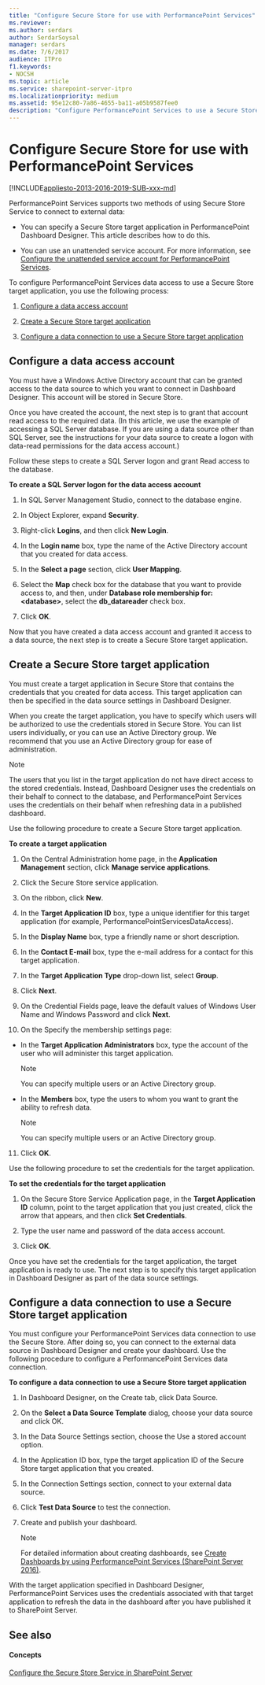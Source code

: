 ```yaml
---
title: "Configure Secure Store for use with PerformancePoint Services"
ms.reviewer: 
ms.author: serdars
author: SerdarSoysal
manager: serdars
ms.date: 7/6/2017
audience: ITPro
f1.keywords:
- NOCSH
ms.topic: article
ms.service: sharepoint-server-itpro
ms.localizationpriority: medium
ms.assetid: 95e12c80-7a86-4655-ba11-a05b9587fee0
description: "Configure PerformancePoint Services to use a Secure Store target application for external data refresh."
---
```


# Configure Secure Store for use with PerformancePoint Services

[!INCLUDE[appliesto-2013-2016-2019-SUB-xxx-md](../includes/appliesto-2013-2016-2019-SUB-xxx-md.md)]
  
PerformancePoint Services supports two methods of using Secure Store Service to connect to external data:
  
- You can specify a Secure Store target application in PerformancePoint Dashboard Designer. This article describes how to do this.
    
- You can use an unattended service account. For more information, see [Configure the unattended service account for PerformancePoint Services](configure-the-unattended-service-account-for-performancepoint-services.md).
    
To configure PerformancePoint Services data access to use a Secure Store target application, you use the following process:
  
1. [Configure a data access account](#part1)
    
2. [Create a Secure Store target application](#part2)
    
3. [Configure a data connection to use a Secure Store target application](configure-secure-store-for-use-with-performancepoint-services.md#ConfigureWorkbook)
    
## Configure a data access account
<a name="part1"> </a>

You must have a Windows Active Directory account that can be granted access to the data source to which you want to connect in Dashboard Designer. This account will be stored in Secure Store.
  
Once you have created the account, the next step is to grant that account read access to the required data. (In this article, we use the example of accessing a SQL Server database. If you are using a data source other than SQL Server, see the instructions for your data source to create a logon with data-read permissions for the data access account.)
  
Follow these steps to create a SQL Server logon and grant Read access to the database.
  
 **To create a SQL Server logon for the data access account**
  
1. In SQL Server Management Studio, connect to the database engine.
    
2. In Object Explorer, expand **Security**.
    
3. Right-click **Logins**, and then click **New Login**.
    
4. In the **Login name** box, type the name of the Active Directory account that you created for data access. 
    
5. In the **Select a page** section, click **User Mapping**.
    
6. Select the **Map** check box for the database that you want to provide access to, and then, under **Database role membership for: \<database\>**, select the **db_datareader** check box. 
    
7. Click **OK**.
    
Now that you have created a data access account and granted it access to a data source, the next step is to create a Secure Store target application.
  
## Create a Secure Store target application
<a name="part2"> </a>

You must create a target application in Secure Store that contains the credentials that you created for data access. This target application can then be specified in the data source settings in Dashboard Designer.
  
When you create the target application, you have to specify which users will be authorized to use the credentials stored in Secure Store. You can list users individually, or you can use an Active Directory group. We recommend that you use an Active Directory group for ease of administration.
  
> [!NOTE]
> The users that you list in the target application do not have direct access to the stored credentials. Instead, Dashboard Designer uses the credentials on their behalf to connect to the database, and PerformancePoint Services uses the credentials on their behalf when refreshing data in a published dashboard. 
  
Use the following procedure to create a Secure Store target application.
  
 **To create a target application**
  
1. On the Central Administration home page, in the **Application Management** section, click **Manage service applications**.
    
2. Click the Secure Store service application.
    
3. On the ribbon, click **New**.
    
4. In the **Target Application ID** box, type a unique identifier for this target application (for example, PerformancePointServicesDataAccess).
    
5. In the **Display Name** box, type a friendly name or short description. 
    
6. In the **Contact E-mail** box, type the e-mail address for a contact for this target application. 
    
7. In the **Target Application Type** drop-down list, select **Group**.
    
8. Click **Next**.
    
9. On the Credential Fields page, leave the default values of Windows User Name and Windows Password and click **Next**.
    
10. On the Specify the membership settings page:
    
  - In the **Target Application Administrators** box, type the account of the user who will administer this target application. 
    
    > [!NOTE]
    > You can specify multiple users or an Active Directory group. 
  
  - In the **Members** box, type the users to whom you want to grant the ability to refresh data. 
    
    > [!NOTE]
    > You can specify multiple users or an Active Directory group. 
  
11. Click **OK**.
    
Use the following procedure to set the credentials for the target application.
  
 **To set the credentials for the target application**
  
1. On the Secure Store Service Application page, in the **Target Application ID** column, point to the target application that you just created, click the arrow that appears, and then click **Set Credentials**.
    
2. Type the user name and password of the data access account.
    
3. Click **OK**.
    
Once you have set the credentials for the target application, the target application is ready to use. The next step is to specify this target application in Dashboard Designer as part of the data source settings.
  
## Configure a data connection to use a Secure Store target application
<a name="ConfigureWorkbook"> </a>

You must configure your PerformancePoint Services data connection to use the Secure Store. After doing so, you can connect to the external data source in Dashboard Designer and create your dashboard. Use the following procedure to configure a PerformancePoint Services data connection.
  
 **To configure a data connection to use a Secure Store target application**
  
1. In Dashboard Designer, on the Create tab, click Data Source.
    
2. On the **Select a Data Source Template** dialog, choose your data source and click OK. 
    
3. In the Data Source Settings section, choose the Use a stored account option.
    
4. In the Application ID box, type the target application ID of the Secure Store target application that you created.
    
5. In the Connection Settings section, connect to your external data source.
    
6. Click **Test Data Source** to test the connection. 
    
7. Create and publish your dashboard.
    
    > [!NOTE]
    > For detailed information about creating dashboards, see [Create Dashboards by using PerformancePoint Services (SharePoint Server 2016)](./performancepoint-services-overview.md). 
  
With the target application specified in Dashboard Designer, PerformancePoint Services uses the credentials associated with that target application to refresh the data in the dashboard after you have published it to SharePoint Server.
  
## See also
<a name="ConfigureWorkbook"> </a>

#### Concepts

[Configure the Secure Store Service in SharePoint Server](configure-the-secure-store-service.md)
